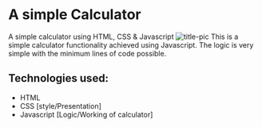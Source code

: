 # A simple Calculator
 A simple calculator using HTML, CSS & Javascript
 ![title-pic](https://user-images.githubusercontent.com/39196039/40139639-27db8c64-596e-11e8-9537-04a5b5d07170.jpg)
 This is a simple calculator functionality achieved using Javascript. The logic is very simple with the minimum lines of code possible.
 

## Technologies used: 
- HTML
- CSS [style/Presentation]
- Javascript [Logic/Working of calculator]
